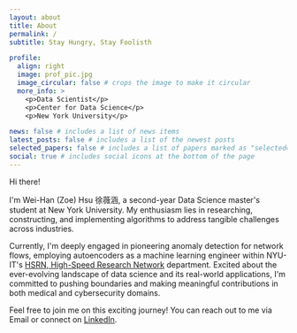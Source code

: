 ```yaml
---
layout: about
title: About
permalink: /
subtitle: Stay Hungry, Stay Foolisth

profile:
  align: right
  image: prof_pic.jpg
  image_circular: false # crops the image to make it circular
  more_info: >
    <p>Data Scientist</p>
    <p>Center for Data Science</p>
    <p>New York University</p>

news: false # includes a list of news items
latest_posts: false # includes a list of the newest posts
selected_papers: false # includes a list of papers marked as "selected={true}"
social: true # includes social icons at the bottom of the page
---
```


<!-- Write your biography here. Tell the world about yourself. Link to your favorite [subreddit](http://reddit.com). You can put a picture in, too. The code is already in, just name your picture `prof_pic.jpg` and put it in the `img/` folder.

Put your address / P.O. box / other info right below your picture. You can also disable any of these elements by editing `profile` property of the YAML header of your `_pages/about.md`. Edit `_bibliography/papers.bib` and Jekyll will render your [publications page](/al-folio/publications/) automatically.

Link to your social media connections, too. This theme is set up to use [Font Awesome icons](https://fontawesome.com/) and [Academicons](https://jpswalsh.github.io/academicons/), like the ones below. Add your Facebook, Twitter, LinkedIn, Google Scholar, or just disable all of them. -->

Hi there! 

I'm Wei-Han (Zoe) Hsu 徐薇涵, a second-year Data Science master's student at New York University. My enthusiasm lies in researching, constructing, and implementing algorithms to address tangible challenges across industries.

Currently, I'm deeply engaged in pioneering anomaly detection for network flows, employing autoencoders as a machine learning engineer within NYU-IT's [HSRN, High-Speed Research Network](https://vip.hsrn.nyu.edu/) department. Excited about the ever-evolving landscape of data science and its real-world applications, I'm committed to pushing boundaries and making meaningful contributions in both medical and cybersecurity domains.

Feel free to join me on this exciting journey! You can reach out to me via Email or connect on [LinkedIn](https://www.linkedin.com/in/wei-han-zoe-hsu-62b58a158). 
